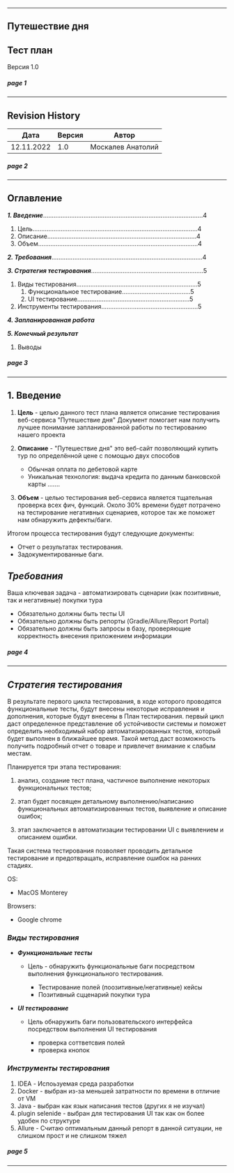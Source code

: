 
------
## **Путешествие дня**

Тест план
--------
Версия 1.0

##### ***page 1***  


-------

## **Revision History**

              
  Дата         | Версия | Автор
------------- | -------|--------- 
12.11.2022    | 1.0    | Москалев Анатолий

##### ***page 2***
----------
## **Оглавление**

***1. Введение***...........................................................................................4
   1. Цель..............................................................................................4
   2. Описание.....................................................................................4
   1. Объем...........................................................................................4

***2. Требования***......................................................................................4

***3. Стратегия тестирования***................................................................5
1. Виды тестирования.....................................................................5
    1. Функциональное тестирование.......................................5
    1. UI тестирование................................................................5
  1. Инструменты тестирования.......................................................5

***4. Запланированная работа***

***5. Конечный результат***
   1. Выводы
##### ***page 3***
______
## **1. Введение** 
1. **Цель** - целью данного тест плана является описание тестирования веб-сервиса "Путешествие дня"
Документ помогает нам получить лучшее понимание запланированной работы по тестированию нашего проекта

2. **Описание** - "Путешествие дня" это веб-сайт позволяющий купить тур по определённой цене с помощью двух способов

    - Обычная оплата по дебетовой карте
    - Уникальная технология: выдача кредита по данным банковской карты
    .......
1. **Объем** - целью тестирования веб-сервиса является тщательная проверка всех фич, функций.
Около 30% времени будет потрачено на тестирование негативных сценариев, которое так же поможет нам обнаружить дефекты/баги.

Итогом процесса тестирования будут следующие документы:

- Отчет о результатах тестирования.
- Задокументированные баги.

## ***Требования***
Ваша ключевая задача - автоматизировать сценарии (как позитивные, так и негативные) покупки тура

 - Обязательно должны быть тесты UI
 - Обязательно должны быть репорты (Gradle/Allure/Report Portal)
 - Обязательно должны быть запросы в базу, проверяющие корректность внесения приложением информации
##### ***page 4***
-----
## ***Стратегия тестирования***

В результате первого цикла тестирования, в ходе которого проводятся функциональные тесты,
будут внесены некоторые исправления и дополнения, которые будут внесены в План тестирования.
первый цикл даст определенное представление об устойчивости системы и
поможет определить необходимый набор автоматизированных тестов, который будет выполнен в ближайшее время. Такой метод
даст возможность получить подробный отчет о товаре и привлечет
внимание к слабым местам.

Планируется три этапа тестирования:

1. анализ, создание тест плана, частичное выполнение некоторых
функциональных тестов;

2. этап будет посвящен детальному выполнению/написанию функциональных автоматизированных тестов,
выявление и описание ошибок;

3. этап заключается в автоматизации тестировании UI с выявлением и описанием
ошибки.

Такая система тестирования позволяет проводить детальное тестирование и предотвращать,
исправление ошибок на ранних стадиях.

OS:

- MacOS Monterey

Browsers:

- Google chrome 

### ***Виды тестирования***
- ***Функциональные тесты***

   - Цель - обнаружить функциональные баги посредством выполнения функционального тестирования.

     - Тестирование полей (поозитивные/негативные) кейсы
     - Позитивный сцценарий покупки тура

- ***UI тестирование***

  - Цель обнаружить баги пользовательского интерфейса посредством выполнения UI тестирования
  
    - проверка соттветсвия полей
    - проверка кнопок

### ***Инструменты тестирования***

1. IDEA - Испоьзуемая среда разработки 
1. Docker - выбран из-за меньшей затратности по времени в отличие от VM
1. Java - выбран как язык написания тестов (других я не изучал)
1. plugin selenide - выбран для тестирования UI так как он более удобен по структуре
1. Allure - Считаю оптимальным данный репорт в данной ситуации, не слишком прост и не слишком тяжел

##### ***page 5***
-----










